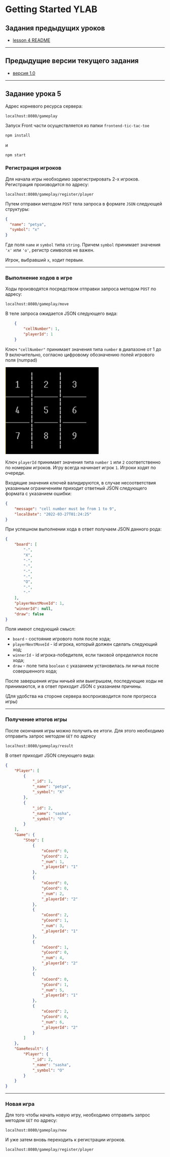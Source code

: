 # Getting Started YLAB

## Задания предыдущих уроков

- [lesson 4 README](LESSON4_README.MD)

---
## Предыдущие версии текущего задания

- [версия 1.0](lesson5_1.0.md)
---

## Задание урока 5

Адрес корневого ресурса сервера:

    localhost:8080/gameplay

Запуск Front части осуществляется из папки `frontend-tic-tac-toe`

```bash
npm install
````
 и
```bash
npm start
````

### Регистрация игроков

Для начала игры необходимо зарегистрировать 2-х игроков. Регистрация 
производится по адресу:
    
    localhost:8080/gameplay/register/player

Путем отправки методом `POST` тела запроса в формате `JSON` следующей 
структуры:

```json
{
  "name": "petya",
  "symbol": "x"
}
```
Где поля `name` и  `symbol` типа `string`. Причем `symbol` принимает
значения `'x'` или `'o'`, регистр символов не важен. 

Игрок, выбравший `x`, ходит первым.

---
### Выполнение ходов в игре

Ходы производятся посредством отправки запроса методом `POST` по адресу:

    localhost:8080/gameplay/move

В теле запроса ожидается JSON следующего вида:

```json
    {
        "cellNumber": 1,
        "playerId": 1
    }
```

Ключ `"cellNumber"` принимает значения типа `number` в диапазоне
от 1 до 9 включительно, согласно цифровому обозначению полей игрового
поля (numpad)

![tic-tac-toe board](img_1.png)

Ключ `playerId` принимает значения типа `number` `1` или
`2` соответственно по номерам игроков. Игру всегда начинает игрок `1`.
Игроки ходят по очереди.

Входящие значения ключей валидируются, в случае несоответствия указанным
ограничениям приходит ответный JSON следующего формата с указанием ошибки:
```json
{
	"message": "cell number must be from 1 to 9",
	"localDate": "2022-03-27T01:24:25"
}
```

При успешном выполнении хода в ответ получаем JSON данного рода:

```json
{
	"board": [
		"-",
		"X",
		"-",
		"-",
		"-",
		"-",
		"O",
		"-",
		"-"
	],
	"playerNextMoveId": 1,
	"winnerId": null,
	"draw": false
}
```
Поля имеют следующий смысл:

- `board` - состояние игрового поля после хода;
- `playerNextMoveId` - id игрока, который должен сделать следующий ход;
- `winnerId` - id игрока-победителя, если таковой определился после хода;
- `draw` - поле типа `boolean` с указанием установилась ли ничья
после совершенного хода;

После завершения игры ничьей или выигрышем, последующие ходы
не принимаются, и в ответ приходит JSON с указанием причины.

(Для удобства на стороне сервера воспроизводится поле прогресса игры)

--- 
### Получение итогов игры
После окончания игры можно получить ее итоги. Для этого необходимо
отправить запрос методом `GET` по адресу

    localhost:8080/gameplay/result

В ответ приходит JSON слеующего вида:
```json
{
	"Player": [
		{
			"_id": 1,
			"_name": "petya",
			"_symbol": "X"
		},
		{
			"_id": 2,
			"_name": "sasha",
			"_symbol": "O"
		}
	],
	"Game": {
		"Step": [
			{
				"xCoord": 0,
				"yCoord": 2,
				"_num": 1,
				"_playerId": "1"
			},
			{
				"xCoord": 0,
				"yCoord": 0,
				"_num": 2,
				"_playerId": "2"
			},
			{
				"xCoord": 2,
				"yCoord": 1,
				"_num": 3,
				"_playerId": "1"
			},
			{
				"xCoord": 1,
				"yCoord": 0,
				"_num": 4,
				"_playerId": "2"
			},
			{
				"xCoord": 0,
				"yCoord": 1,
				"_num": 5,
				"_playerId": "1"
			},
			{
				"xCoord": 2,
				"yCoord": 0,
				"_num": 6,
				"_playerId": "2"
			}
		]
	},
	"GameResult": {
		"Player": {
			"_id": 2,
			"_name": "sasha",
			"_symbol": "O"
		}
	}
}
```

---
### Новая игра
Для того чтобы начать новую игру, необходимо отправить запрос 
методом `GET` по адресу:
    
    localhost:8080/gameplay/new

И уже затем вновь переходить к регистрации игроков. 

    localhost:8080/gameplay/register/player